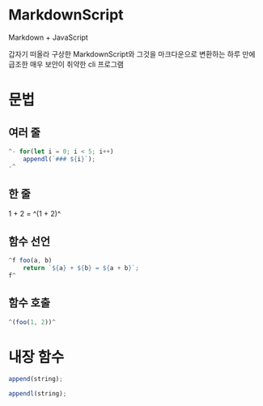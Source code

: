 # MarkdownScript

Markdown + JavaScript

갑자기 떠올라 구상한 MarkdownScript와 그것을 마크다운으로 변환하는 하루 만에 급조한 매우 보안이 취약한 cli 프로그램

# 문법

## 여러 줄

```javascript
^- for(let i = 0; i < 5; i++)
    appendl(`### ${i}`);
-^
```

## 한 줄

1 + 2 = ^(1 + 2)^

## 함수 선언

```javascript
^f foo(a, b)
    return `${a} + ${b} = ${a + b}`;
f^
```

## 함수 호출

```javascript
^(foo(1, 2))^
```

# 내장 함수

```javascript
append(string);

appendl(string);
```
